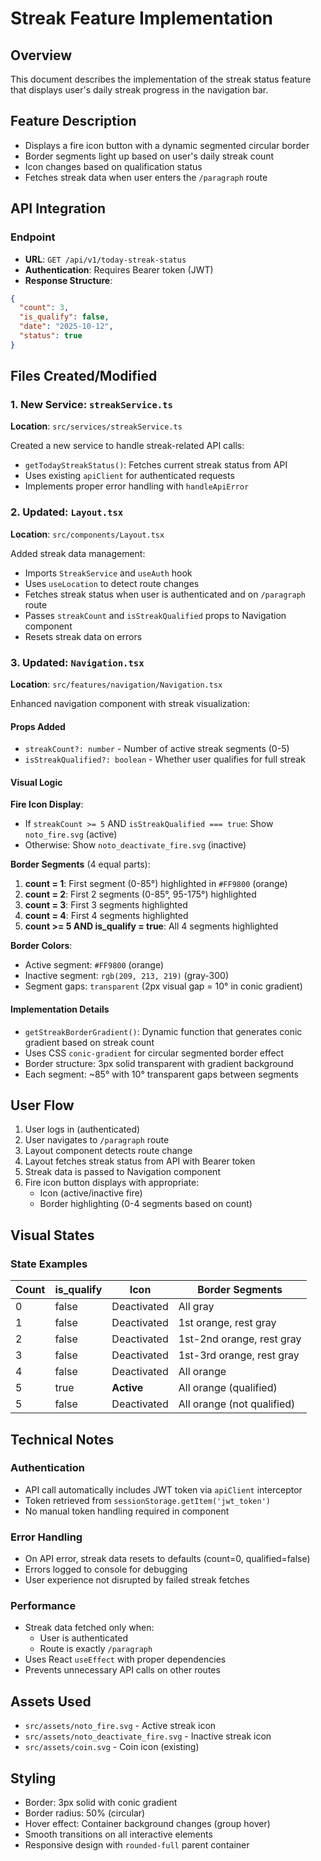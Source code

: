 # Streak Feature Implementation

## Overview
This document describes the implementation of the streak status feature that displays user's daily streak progress in the navigation bar.

## Feature Description
- Displays a fire icon button with a dynamic segmented circular border
- Border segments light up based on user's daily streak count
- Icon changes based on qualification status
- Fetches streak data when user enters the `/paragraph` route

## API Integration

### Endpoint
- **URL**: `GET /api/v1/today-streak-status`
- **Authentication**: Requires Bearer token (JWT)
- **Response Structure**:
```json
{
  "count": 3,
  "is_qualify": false,
  "date": "2025-10-12",
  "status": true
}
```

## Files Created/Modified

### 1. New Service: `streakService.ts`
**Location**: `src/services/streakService.ts`

Created a new service to handle streak-related API calls:
- `getTodayStreakStatus()`: Fetches current streak status from API
- Uses existing `apiClient` for authenticated requests
- Implements proper error handling with `handleApiError`

### 2. Updated: `Layout.tsx`
**Location**: `src/components/Layout.tsx`

Added streak data management:
- Imports `StreakService` and `useAuth` hook
- Uses `useLocation` to detect route changes
- Fetches streak status when user is authenticated and on `/paragraph` route
- Passes `streakCount` and `isStreakQualified` props to Navigation component
- Resets streak data on errors

### 3. Updated: `Navigation.tsx`
**Location**: `src/features/navigation/Navigation.tsx`

Enhanced navigation component with streak visualization:

#### Props Added
- `streakCount?: number` - Number of active streak segments (0-5)
- `isStreakQualified?: boolean` - Whether user qualifies for full streak

#### Visual Logic

**Fire Icon Display**:
- If `streakCount >= 5` AND `isStreakQualified === true`: Show `noto_fire.svg` (active)
- Otherwise: Show `noto_deactivate_fire.svg` (inactive)

**Border Segments** (4 equal parts):
1. **count = 1**: First segment (0-85°) highlighted in `#FF9800` (orange)
2. **count = 2**: First 2 segments (0-85°, 95-175°) highlighted
3. **count = 3**: First 3 segments highlighted
4. **count = 4**: First 4 segments highlighted
5. **count >= 5 AND is_qualify = true**: All 4 segments highlighted

**Border Colors**:
- Active segment: `#FF9800` (orange)
- Inactive segment: `rgb(209, 213, 219)` (gray-300)
- Segment gaps: `transparent` (2px visual gap = 10° in conic gradient)

#### Implementation Details
- `getStreakBorderGradient()`: Dynamic function that generates conic gradient based on streak count
- Uses CSS `conic-gradient` for circular segmented border effect
- Border structure: 3px solid transparent with gradient background
- Each segment: ~85° with 10° transparent gaps between segments

## User Flow

1. User logs in (authenticated)
2. User navigates to `/paragraph` route
3. Layout component detects route change
4. Layout fetches streak status from API with Bearer token
5. Streak data is passed to Navigation component
6. Fire icon button displays with appropriate:
   - Icon (active/inactive fire)
   - Border highlighting (0-4 segments based on count)

## Visual States

### State Examples

| Count | is_qualify | Icon | Border Segments |
|-------|-----------|------|-----------------|
| 0 | false | Deactivated | All gray |
| 1 | false | Deactivated | 1st orange, rest gray |
| 2 | false | Deactivated | 1st-2nd orange, rest gray |
| 3 | false | Deactivated | 1st-3rd orange, rest gray |
| 4 | false | Deactivated | All orange |
| 5 | true | **Active** | All orange (qualified) |
| 5 | false | Deactivated | All orange (not qualified) |

## Technical Notes

### Authentication
- API call automatically includes JWT token via `apiClient` interceptor
- Token retrieved from `sessionStorage.getItem('jwt_token')`
- No manual token handling required in component

### Error Handling
- On API error, streak data resets to defaults (count=0, qualified=false)
- Errors logged to console for debugging
- User experience not disrupted by failed streak fetches

### Performance
- Streak data fetched only when:
  - User is authenticated
  - Route is exactly `/paragraph`
- Uses React `useEffect` with proper dependencies
- Prevents unnecessary API calls on other routes

## Assets Used
- `src/assets/noto_fire.svg` - Active streak icon
- `src/assets/noto_deactivate_fire.svg` - Inactive streak icon
- `src/assets/coin.svg` - Coin icon (existing)

## Styling
- Border: 3px solid with conic gradient
- Border radius: 50% (circular)
- Hover effect: Container background changes (group hover)
- Smooth transitions on all interactive elements
- Responsive design with `rounded-full` parent container
